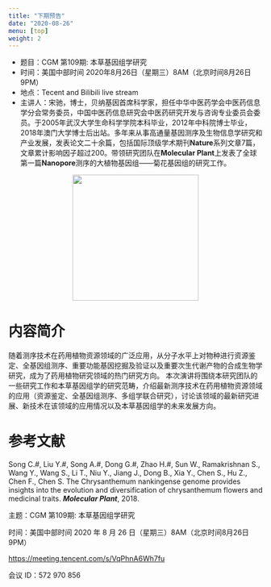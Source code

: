 ```yaml
---
title: "下期预告"
date: "2020-08-26"
menu: [top]
weight: 2
---
```


- 题目：CGM 第109期: 本草基因组学研究
- 时间：美国中部时间 2020年8月26日（星期三）8AM（北京时间8月26日 9PM）
- 地点：Tecent and Bilibili live stream
- 主讲人：宋驰，博士，贝纳基因首席科学家，担任中华中医药学会中医药信息学分会常务委员，中国中医药信息研究会中医药研究开发与咨询专业委员会委员。于2005年武汉大学生命科学学院本科毕业，2012年中科院博士毕业，2018年澳门大学博士后出站。多年来从事高通量基因测序及生物信息学研究和产业发展，发表论文二十余篇，包括国际顶级学术期刊**Nature**系列文章7篇，文章累计影响因子超过200。带领研究团队在**Molecular Plant**上发表了全球第一篇**Nanopore**测序的大植物基因组——菊花基因组的研究工作。


<div align="center">
<img src="https://i.loli.net/2020/08/23/73lkeL1W2XSJgov.jpg" height=250>
</div>


# 内容简介

随着测序技术在药用植物资源领域的广泛应用，从分子水平上对物种进行资源鉴定、全基因组测序、重要功能基因挖掘及验证以及重要次生代谢产物的合成生物学研究，成为了药用植物研究领域的热门研究方向。
本次演讲将围绕本研究团队的一些研究工作和本草基因组学的研究范畴，介绍最新测序技术在药用植物资源领域的应用（资源鉴定、全基因组测序、多组学联合研究），讨论该领域的最新研究进展、新技术在该领域的应用情况以及本草基因组学的未来发展方向。

# 参考文献

Song C.#, Liu Y.#, Song A.#, Dong G.#, Zhao H.#, Sun W., Ramakrishnan S., Wang Y., Wang S., Li T., Niu Y., Jiang J., Dong B., Xia Y., Chen S., Hu Z., Chen F., Chen S. The Chrysanthemum nankingense genome provides insights into the evolution and diversification of chrysanthemum flowers and medicinal traits. ***Molecular Plant***, 2018.


主题：CGM 第109期: 本草基因组学研究

时间：美国中部时间 2020 年 8 月 26 日（星期三）8AM（北京时间8月26日 9PM）

https://meeting.tencent.com/s/VqPhnA6Wh7fu

会议 ID：572 970 856


